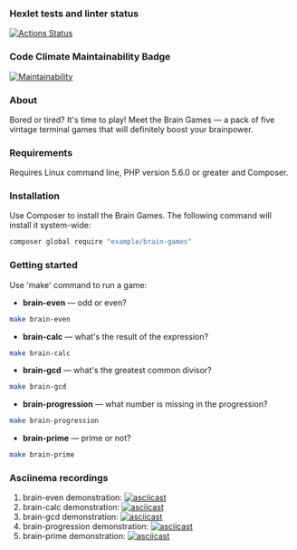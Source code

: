 ### Hexlet tests and linter status
[![Actions Status](https://github.com/KuzinaRuslana/php-project-45/actions/workflows/hexlet-check.yml/badge.svg)](https://github.com/KuzinaRuslana/php-project-45/actions)

### Code Climate Maintainability Badge
[![Maintainability](https://api.codeclimate.com/v1/badges/6e781e83dc5dfe8348df/maintainability)](https://codeclimate.com/github/KuzinaRuslana/php-project-45/maintainability)

### About
Bored or tired? It's time to play! Meet the Brain Games — a pack of five vintage terminal games that will definitely boost your brainpower.

### Requirements
Requires Linux command line, PHP version 5.6.0 or greater and Composer.

### Installation
Use Composer to install the Brain Games. The following command will install it system-wide:
```bash
composer global require "example/brain-games"
```

### Getting started
Use 'make' command to run a game:
* **brain-even** — odd or even?
```bash
make brain-even
```
* **brain-calc** — what's the result of the expression?
```bash
make brain-calc
```
* **brain-gcd** — what's the greatest common divisor?
```bash
make brain-gcd
```
* **brain-progression** — what number is missing in the progression?
```bash
make brain-progression
```
* **brain-prime** — prime or not?
```bash
make brain-prime
```

### Asciinema recordings
1. brain-even demonstration:
[![asciicast](https://asciinema.org/a/hejs1aRcORpedK0yljKdKPNTJ.svg)](https://asciinema.org/a/hejs1aRcORpedK0yljKdKPNTJ)
2. brain-calc demonstration:
[![asciicast](https://asciinema.org/a/dDbehwhkP9mOYNL1ILQqMVNZs.svg)](https://asciinema.org/a/dDbehwhkP9mOYNL1ILQqMVNZs)
3. brain-gcd demonstration:
[![asciicast](https://asciinema.org/a/QbS8K9e9Sx21YI5IpcvyRDC8f.svg)](https://asciinema.org/a/QbS8K9e9Sx21YI5IpcvyRDC8f)
4. brain-progression demonstration:
[![asciicast](https://asciinema.org/a/2k727J1ONLfMQ8KGPkZDPcmhj.svg)](https://asciinema.org/a/2k727J1ONLfMQ8KGPkZDPcmhj)
5. brain-prime demonstration:
[![asciicast](https://asciinema.org/a/WSfFzjbzLz5zEKZUAAFWUdsYD.svg)](https://asciinema.org/a/WSfFzjbzLz5zEKZUAAFWUdsYD)
